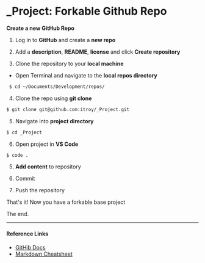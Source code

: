# _Project: Forkable Github Repo 

<!-- Aim: Log the step by step process to create a forkable base project  for future coding projects. -->

<!-- Goal: make it beautiful -->
<!-- Goal: use cheatsheets -->

<!-- INITIAL SETUP STEPS -->

<!-- Create a new Github Repository on GitHub  -->
<!-- Add a description README license. [Create repository]  -->
<!-- Open Terminal -->
<!-- Navigate to local repos directory -->
<!-- Clone the repo to local directory  -->
<!-- cd into _Project directory  -->
<!-- Open project in VS Code -->

<!-- END: INITIAL SETUP STEPS -->

<!-- ENVIRONMENT Decisions -->
<!-- Use npm -->
<!-- $ npm init -->
<!-- Use Babel to write code in the latest version of Javascript -->
<!-- npm install --save-dev @babel/core @babel/cli -->
<!-- create index.html -->

<!-- Requirements -->

<!-- END: CREATE ENVIRONMENT STEPS -->


<!-- Update README file -->
<!--  -->




**Create a new GitHub Repo**

 1. Log in to **GitHub** and create a **new repo**

<!-- ![alt text](assets/screenshots/01-github-new.png) -->

2. Add a **description**, **README**, **license** and click **Create repository**

<!-- ![alt text](assets/screenshots/02-github-new.png) -->

3. Clone the repository to your **local machine**
- Open Terminal and navigate to the **local repos directory** 
```bash
 $ cd ~/Documents/Development/repos/
 ``` 
4. Clone the repo using **git clone** 
```bash
$ git clone git@github.com:itroy/_Project.git
```
5. Navigate into **project directory**
```bash
$ cd _Project
```
6. Open project in **VS Code**
```bash
$ code .
```

5. **Add content** to repository

6. Commit

7. Push the repository

That's it! Now you have a forkable base project 

The end.

---

#### **Reference Links**

- [GitHib Docs](https://docs.github.com/en)
- [Markdown Cheatsheet](https://docs.github.com/en)